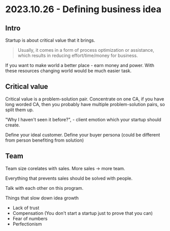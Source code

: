 # 2023.10.26 - Defining business idea

## &#x20;Intro

Startup is about critical value that it brings.

> Usually, it comes in a form of process optimization or assistance, which results in reducing effort/time/money for business.&#x20;

If you want to make world a better place - earn money and power. With these resources changing world would be much easier task.

## Critical value

Critical value is a problem-solution pair. Concentrate on one CA, if you have long worded CA, then you probably have multiple problem-solution pairs, so split them up.

"Why I haven't seen it before?", - client emotion which your startup should create.

Define your ideal customer. Define your buyer persona (could be different from person benefiting from solution)

## Team

Team size corelates with sales. More sales -> more team.

Everything that prevents sales should be solved with people.

Talk with each other on this program.

Things that slow down idea growth

* Lack of trust
* Compensation (You don't start a startup just to prove that you can)
* Fear of numbers
* Perfectionism
